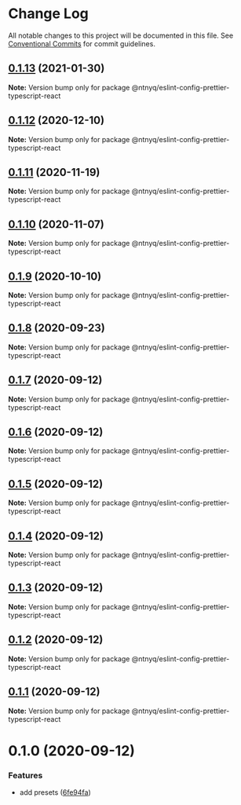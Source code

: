 # Change Log

All notable changes to this project will be documented in this file.
See [Conventional Commits](https://conventionalcommits.org) for commit guidelines.

## [0.1.13](https://github.com/ntnyq/configs/compare/@ntnyq/eslint-config-prettier-typescript-react@0.1.12...@ntnyq/eslint-config-prettier-typescript-react@0.1.13) (2021-01-30)

**Note:** Version bump only for package @ntnyq/eslint-config-prettier-typescript-react

## [0.1.12](https://github.com/ntnyq/configs/compare/@ntnyq/eslint-config-prettier-typescript-react@0.1.11...@ntnyq/eslint-config-prettier-typescript-react@0.1.12) (2020-12-10)

**Note:** Version bump only for package @ntnyq/eslint-config-prettier-typescript-react

## [0.1.11](https://github.com/ntnyq/configs/compare/@ntnyq/eslint-config-prettier-typescript-react@0.1.10...@ntnyq/eslint-config-prettier-typescript-react@0.1.11) (2020-11-19)

**Note:** Version bump only for package @ntnyq/eslint-config-prettier-typescript-react

## [0.1.10](https://github.com/ntnyq/configs/compare/@ntnyq/eslint-config-prettier-typescript-react@0.1.9...@ntnyq/eslint-config-prettier-typescript-react@0.1.10) (2020-11-07)

**Note:** Version bump only for package @ntnyq/eslint-config-prettier-typescript-react

## [0.1.9](https://github.com/ntnyq/configs/compare/@ntnyq/eslint-config-prettier-typescript-react@0.1.8...@ntnyq/eslint-config-prettier-typescript-react@0.1.9) (2020-10-10)

**Note:** Version bump only for package @ntnyq/eslint-config-prettier-typescript-react

## [0.1.8](https://github.com/ntnyq/configs/compare/@ntnyq/eslint-config-prettier-typescript-react@0.1.7...@ntnyq/eslint-config-prettier-typescript-react@0.1.8) (2020-09-23)

**Note:** Version bump only for package @ntnyq/eslint-config-prettier-typescript-react

## [0.1.7](https://github.com/ntnyq/configs/compare/@ntnyq/eslint-config-prettier-typescript-react@0.1.6...@ntnyq/eslint-config-prettier-typescript-react@0.1.7) (2020-09-12)

**Note:** Version bump only for package @ntnyq/eslint-config-prettier-typescript-react

## [0.1.6](https://github.com/ntnyq/configs/compare/@ntnyq/eslint-config-prettier-typescript-react@0.1.5...@ntnyq/eslint-config-prettier-typescript-react@0.1.6) (2020-09-12)

**Note:** Version bump only for package @ntnyq/eslint-config-prettier-typescript-react

## [0.1.5](https://github.com/ntnyq/configs/compare/@ntnyq/eslint-config-prettier-typescript-react@0.1.4...@ntnyq/eslint-config-prettier-typescript-react@0.1.5) (2020-09-12)

**Note:** Version bump only for package @ntnyq/eslint-config-prettier-typescript-react

## [0.1.4](https://github.com/ntnyq/configs/compare/@ntnyq/eslint-config-prettier-typescript-react@0.1.3...@ntnyq/eslint-config-prettier-typescript-react@0.1.4) (2020-09-12)

**Note:** Version bump only for package @ntnyq/eslint-config-prettier-typescript-react

## [0.1.3](https://github.com/ntnyq/configs/compare/@ntnyq/eslint-config-prettier-typescript-react@0.1.2...@ntnyq/eslint-config-prettier-typescript-react@0.1.3) (2020-09-12)

**Note:** Version bump only for package @ntnyq/eslint-config-prettier-typescript-react

## [0.1.2](https://github.com/ntnyq/configs/compare/@ntnyq/eslint-config-prettier-typescript-react@0.1.1...@ntnyq/eslint-config-prettier-typescript-react@0.1.2) (2020-09-12)

**Note:** Version bump only for package @ntnyq/eslint-config-prettier-typescript-react

## [0.1.1](https://github.com/ntnyq/configs/compare/@ntnyq/eslint-config-prettier-typescript-react@0.1.0...@ntnyq/eslint-config-prettier-typescript-react@0.1.1) (2020-09-12)

**Note:** Version bump only for package @ntnyq/eslint-config-prettier-typescript-react

# 0.1.0 (2020-09-12)

### Features

-   add presets ([6fe94fa](https://github.com/ntnyq/configs/commit/6fe94fae4ed9d80b18833c9e5a3f51f710ebda43))
